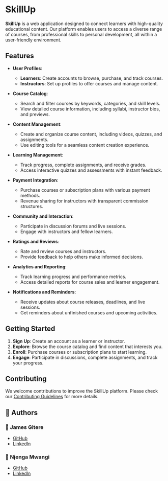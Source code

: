 # SkillUp

**SkillUp** is a web application designed to connect learners with high-quality educational content. Our platform enables users to access a diverse range of courses, from professional skills to personal development, all within a user-friendly environment.

## Features

- **User Profiles**:
  - **Learners**: Create accounts to browse, purchase, and track courses.
  - **Instructors**: Set up profiles to offer courses and manage content.

- **Course Catalog**:
  - Search and filter courses by keywords, categories, and skill levels.
  - View detailed course information, including syllabi, instructor bios, and previews.

- **Content Management**:
  - Create and organize course content, including videos, quizzes, and assignments.
  - Use editing tools for a seamless content creation experience.

- **Learning Management**:
  - Track progress, complete assignments, and receive grades.
  - Access interactive quizzes and assessments with instant feedback.

- **Payment Integration**:
  - Purchase courses or subscription plans with various payment methods.
  - Revenue sharing for instructors with transparent commission structures.

- **Community and Interaction**:
  - Participate in discussion forums and live sessions.
  - Engage with instructors and fellow learners.

- **Ratings and Reviews**:
  - Rate and review courses and instructors.
  - Provide feedback to help others make informed decisions.

- **Analytics and Reporting**:
  - Track learning progress and performance metrics.
  - Access detailed reports for course sales and learner engagement.

- **Notifications and Reminders**:
  - Receive updates about course releases, deadlines, and live sessions.
  - Get reminders about unfinished courses and upcoming activities.

## Getting Started

1. **Sign Up**: Create an account as a learner or instructor.
2. **Explore**: Browse the course catalog and find content that interests you.
3. **Enroll**: Purchase courses or subscription plans to start learning.
4. **Engage**: Participate in discussions, complete assignments, and track your progress.

## Contributing

We welcome contributions to improve the SkillUp platform. Please check our [Contributing Guidelines](CONTRIBUTING.md) for more details.


## :pencil: **Authors**

### :man: James Gitere
- [GitHub](https://github.com/gitere001)
- [LinkedIn](https://www.linkedin.com/in/james-gitere/)

### :man: Njenga Mwangi
- [GitHub](https://github.com/willykar)
- [LinkedIn](https://www.linkedin.com/in/njenga-mwangi-a58009197/)

